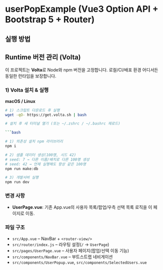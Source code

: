 # userPopExample (Vue3 Option API + Bootstrap 5 + Router)

## 실행 방법

## Runtime 버전 관리 (Volta)

이 프로젝트는 **Volta**로 Node와 npm 버전을 고정합니다. 로컬/CI/배포 환경 어디서든 동일한 런타임을 보장합니다.

### 1) Volta 설치 & 실행

**macOS / Linux**

````bash
# 1) 스크립트 다운로드 후 실행
wget -qO- https://get.volta.sh | bash

# 설치 후 새 터미널 열기 (또는 ~/.zshrc / ~/.bashrc 재로드)

```bash

# 1) 의존성 설치 npm 라이브러리
npm i

# 2) 샘플 데이터 생성(100명, 시드 42)
# seed: 7 → 다른 이름/배치로 다른 100명 생성
# seed: 42 → 언제 실행해도 항상 같은 100명
npm run make:db

# 3) 개발서버 실행
npm run dev
````

### 변경 사항

- **UserPage.vue**: 기존 App.vue의 사용자 목록/팝업/우측 선택 목록 로직을 이 페이지로 이동.

### 파일 구조

- `src/App.vue` – NavBar + `<router-view/>`
- `src/router/index.js` – 라우팅 설정(`/` → `UserPage`)
- `src/pages/UserPage.vue` – 사용자 페이지(팝업/선택 이동 기능)
- `src/components/NavBar.vue` – 부트스트랩 네비게이션
- `src/components/UserPopup.vue`, `src/components/SelectedUsers.vue`
